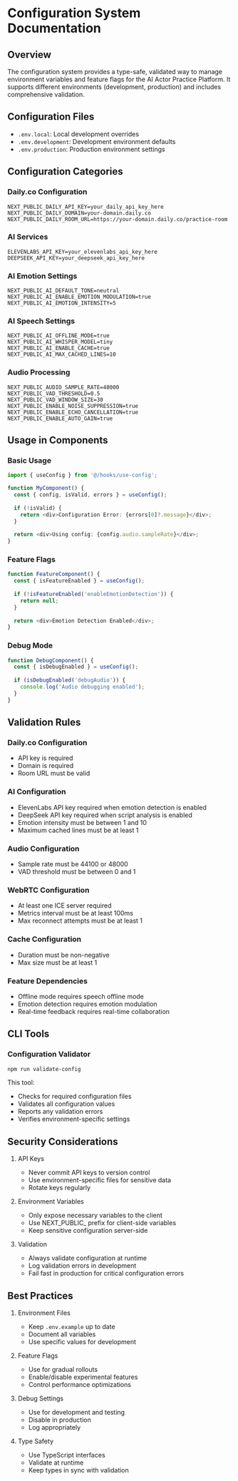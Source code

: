 # Configuration System Documentation

## Overview

The configuration system provides a type-safe, validated way to manage environment variables and feature flags for the AI Actor Practice Platform. It supports different environments (development, production) and includes comprehensive validation.

## Configuration Files

- `.env.local`: Local development overrides
- `.env.development`: Development environment defaults
- `.env.production`: Production environment settings

## Configuration Categories

### Daily.co Configuration
```env
NEXT_PUBLIC_DAILY_API_KEY=your_daily_api_key_here
NEXT_PUBLIC_DAILY_DOMAIN=your-domain.daily.co
NEXT_PUBLIC_DAILY_ROOM_URL=https://your-domain.daily.co/practice-room
```

### AI Services
```env
ELEVENLABS_API_KEY=your_elevenlabs_api_key_here
DEEPSEEK_API_KEY=your_deepseek_api_key_here
```

### AI Emotion Settings
```env
NEXT_PUBLIC_AI_DEFAULT_TONE=neutral
NEXT_PUBLIC_AI_ENABLE_EMOTION_MODULATION=true
NEXT_PUBLIC_AI_EMOTION_INTENSITY=5
```

### AI Speech Settings
```env
NEXT_PUBLIC_AI_OFFLINE_MODE=true
NEXT_PUBLIC_AI_WHISPER_MODEL=tiny
NEXT_PUBLIC_AI_ENABLE_CACHE=true
NEXT_PUBLIC_AI_MAX_CACHED_LINES=10
```

### Audio Processing
```env
NEXT_PUBLIC_AUDIO_SAMPLE_RATE=48000
NEXT_PUBLIC_VAD_THRESHOLD=0.5
NEXT_PUBLIC_VAD_WINDOW_SIZE=30
NEXT_PUBLIC_ENABLE_NOISE_SUPPRESSION=true
NEXT_PUBLIC_ENABLE_ECHO_CANCELLATION=true
NEXT_PUBLIC_ENABLE_AUTO_GAIN=true
```

## Usage in Components

### Basic Usage
```typescript
import { useConfig } from '@/hooks/use-config';

function MyComponent() {
  const { config, isValid, errors } = useConfig();
  
  if (!isValid) {
    return <div>Configuration Error: {errors[0]?.message}</div>;
  }
  
  return <div>Using config: {config.audio.sampleRate}</div>;
}
```

### Feature Flags
```typescript
function FeatureComponent() {
  const { isFeatureEnabled } = useConfig();
  
  if (!isFeatureEnabled('enableEmotionDetection')) {
    return null;
  }
  
  return <div>Emotion Detection Enabled</div>;
}
```

### Debug Mode
```typescript
function DebugComponent() {
  const { isDebugEnabled } = useConfig();
  
  if (isDebugEnabled('debugAudio')) {
    console.log('Audio debugging enabled');
  }
}
```

## Validation Rules

### Daily.co Configuration
- API key is required
- Domain is required
- Room URL must be valid

### AI Configuration
- ElevenLabs API key required when emotion detection is enabled
- DeepSeek API key required when script analysis is enabled
- Emotion intensity must be between 1 and 10
- Maximum cached lines must be at least 1

### Audio Configuration
- Sample rate must be 44100 or 48000
- VAD threshold must be between 0 and 1

### WebRTC Configuration
- At least one ICE server required
- Metrics interval must be at least 100ms
- Max reconnect attempts must be at least 1

### Cache Configuration
- Duration must be non-negative
- Max size must be at least 1

### Feature Dependencies
- Offline mode requires speech offline mode
- Emotion detection requires emotion modulation
- Real-time feedback requires real-time collaboration

## CLI Tools

### Configuration Validator
```bash
npm run validate-config
```

This tool:
- Checks for required configuration files
- Validates all configuration values
- Reports any validation errors
- Verifies environment-specific settings

## Security Considerations

1. API Keys
   - Never commit API keys to version control
   - Use environment-specific files for sensitive data
   - Rotate keys regularly

2. Environment Variables
   - Only expose necessary variables to the client
   - Use NEXT_PUBLIC_ prefix for client-side variables
   - Keep sensitive configuration server-side

3. Validation
   - Always validate configuration at runtime
   - Log validation errors in development
   - Fail fast in production for critical configuration errors

## Best Practices

1. Environment Files
   - Keep `.env.example` up to date
   - Document all variables
   - Use specific values for development

2. Feature Flags
   - Use for gradual rollouts
   - Enable/disable experimental features
   - Control performance optimizations

3. Debug Settings
   - Use for development and testing
   - Disable in production
   - Log appropriately

4. Type Safety
   - Use TypeScript interfaces
   - Validate at runtime
   - Keep types in sync with validation 
